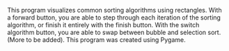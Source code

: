 This program visualizes common sorting algorithms using rectangles. With a forward button, you are able to step through each iteration of the sorting algorithm, or finish it entirely with the finish button. With the switch algorithm button, you are able to swap between bubble and selection sort. (More to be added). This program was created using Pygame.